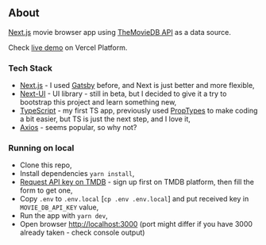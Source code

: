 ## About

[Next.js](https://nextjs.org/) movie browser app using [TheMovieDB API](https://developers.themoviedb.org/3/getting-started/introduction) as a data source.

Check [live demo](https://movies-lovat-beta.vercel.app/) on Vercel Platform.

### Tech Stack

* [Next.js](https://nextjs.org/) - I used [Gatsby](https://www.gatsbyjs.com/) before, and Next is just better and more flexible,
* [Next-UI](https://nextui.org/) - UI library - still in beta, but I decided to give it a try to bootstrap this project and learn something new,
* [TypeScript](https://www.typescriptlang.org/) - my first TS app, previously used [PropTypes](https://www.npmjs.com/package/prop-types) to make coding  a bit easier, but TS is just the next step, and I love it,
* [Axios](https://axios-http.com/) - seems popular, so why not?

### Running on local

* Clone this repo,
* Install dependencies `yarn install`,
* [Request API key on TMDB](https://www.themoviedb.org/settings/api) - sign up first on TMDB platform, then fill the form to get one,
* Copy `.env` to `.env.local` [`cp .env .env.local`] and put received key in `MOVIE_DB_API_KEY` value,
* Run the app with `yarn dev`,
* Open browser [http://localhost:3000](http://localhost:3000) (port might differ if you have 3000 already taken - check console output)
